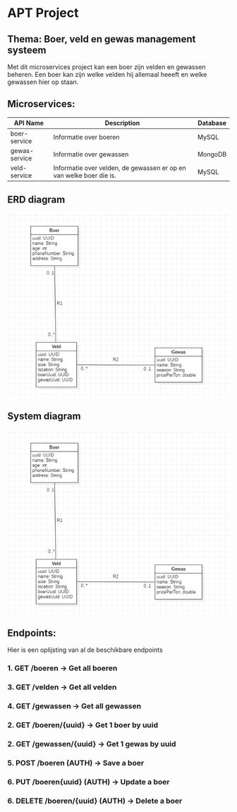 # APT Project

## Thema: Boer, veld en gewas management systeem

Met dit microservices project kan een boer zijn velden en gewassen beheren.
Een boer kan zijn welke velden hij allemaal heeeft en welke gewassen hier op staan.

## Microservices:

| API Name      | Description                                                         | Database |
|---------------|---------------------------------------------------------------------|----------|
| boer-service  | Informatie over boeren                                              | MySQL    |
| gewas-service | Informatie over gewassen                                            | MongoDB  |
| veld-service  | Informatie over velden, de gewassen er op en van welke boer die is. | MySQL    |

## ERD diagram

![ERD Diagram](./erd.png)

## System diagram

![System diagram](./erd.png)

## Endpoints:

Hier is een oplijsting van al de beschikbare endpoints

### 1. GET /boeren -> Get all boeren
### 3. GET /velden -> Get all velden
### 4. GET /gewassen -> Get all gewassen
### 2. GET /boeren/{uuid} -> Get 1 boer by uuid
### 2. GET /gewassen/{uuid} -> Get 1 gewas by uuid
### 5. POST /boeren (AUTH) -> Save a boer
### 6. PUT /boeren{uuid} (AUTH) -> Update a boer
### 6. DELETE /boeren/{uuid} (AUTH) -> Delete a boer
